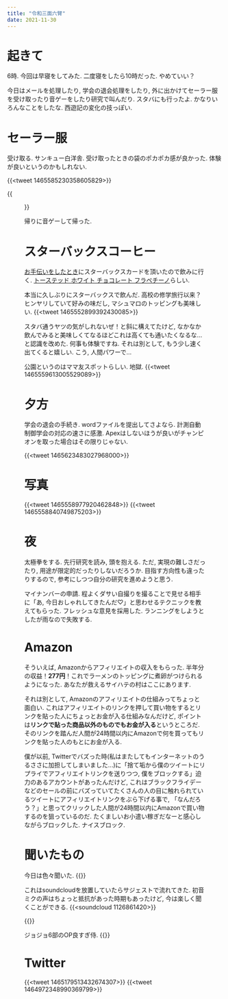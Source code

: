 ```yaml
---
title: "令和三面六臂"
date: 2021-11-30
---
```



# 起きて
6時. 今回は早寝をしてみた. 二度寝をしたら10時だった. やめていい？

今日はメールを処理したり, 学会の退会処理をしたり, 外に出かけてセーラー服を受け取ったり音ゲーをしたり研究で叫んだり. スタバにも行ったよ. かなりいろんなことをしたな. 西遊記の変化の技っぽい.

# セーラー服
受け取る. サンキュー白洋舎. 受け取ったときの袋のポカポカ感が良かった. 体験が良いというのかもしれない.

{{<tweet 1465585230358605829>}}

{{<figure src="/media/2021-11-30-sailor.jpeg" alt="sailor">}}

帰りに音ゲーして帰った.

# スターバックスコーヒー
[お手伝いをしたとき](/post/2021-11-14)にスターバックスカードを頂いたので飲みに行く. [トーステッド ホワイト チョコレート フラペチーノ](https://product.starbucks.co.jp/beverage/frappuccino/4524785488236/)らしい.

本当に久しぶりにスターバックスで飲んだ. 高校の修学旅行以来？ヒンヤリしていて好みの味だし, マシュマロのトッピングも美味しい.
{{<tweet 1465552899392430085>}}

スタバ通うヤツの気がしれないぜ！と斜に構えてたけど, なかなか飲んでみると美味しくてなるほどこれは高くても通いたくなるな...と認識を改めた. 何事も体験ですね. それは別として, もう少し速く出てくると嬉しい. こう, 人間パワーで...

公園というのはママ友スポットらしい. 地獄.
{{<tweet 1465559613005529089>}}
# 夕方
学会の退会の手続き. wordファイルを提出してさよなら. 計測自動制御学会の対応の速さに感激. Apexはしないほうが良いがチャンピオンを取った場合はその限りじゃない.

{{<tweet 1465623483027968000>}}
# 写真
{{<tweet 1465558977920462848>}}
{{<tweet 1465558840749875203>}}
# 夜
太極拳をする. 先行研究を読み, 頭を抱える. ただ, 実現の難しさだったり, 用途が限定的だったりしないだろうか. 目指す方向性も違ったりするので, 参考にしつつ自分の研究を進めようと思う.

マイナンバーの申請. 程よくダサい自撮りを撮ることで見せる相手に「あ, 今日おしゃれしてきたんだ♡」と思わせるテクニックを教えてもらった. フレッシュな意見を採用した.
ランニングをしようとしたが雨なので失敗する.

# Amazon
そういえば, Amazonからアフィリエイトの収入をもらった. 半年分の収益！**277円**！これでラーメンのトッピングに煮卵がつけられるようになった. あなたが救えるサイハテの村はここにあります.

それは別として, Amazonのアフィリエイトの仕組みってちょっと面白い. これはアフィリエイトのリンクを押して買い物をするとリンクを貼った人にちょっとお金が入る仕組みなんだけど, ポイントは**リンクで貼った商品以外のものでもお金が入る**というところだ. そのリンクを踏んだ人間が24時間以内にAmazonで何を買ってもリンクを貼った人のもとにお金が入る.

僕が以前, Twitterでバズった時(私はまたしてもインターネットのうるささに加担してしまいました...)に「捨て垢から僕のツイートにリプライでアフィリエイトリンクを送りつつ, 僕をブロックする」迫力のあるアカウントがあったんだけど, これはブラックフライデーなどのセールの前にバズっていてたくさんの人の目に触れられているツイートにアフィリエイトリンクをぶら下げる事で, 「なんだろう？」と思ってクリックした人間が24時間以内にAmazonで買い物するのを狙っているのだ. たくましいお小遣い稼ぎだなーと感心しながらブロックした. ナイスブロック.
# 聞いたもの
今日は色々聞いた.
{{<bandcamp-album id="603887775">}}

これはsoundcloudを放置していたらサジェストで流れてきた. 初音ミクの声はちょっと抵抗があった時期もあったけど, 今は楽しく聞くことができる.
{{<soundcloud 1126861420>}}

{{<bandcamp-track id="163107409">}}

ジョジョ6部のOP良すぎ侍.
{{<youtube mgxDyrEnnoE>}}
# Twitter
{{<tweet 1465179513432674307>}}
{{<tweet 1464972348990369799>}}